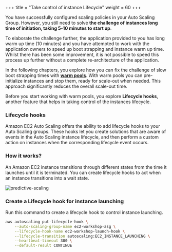 +++
title = "Take control of instance Lifecycle"
weight = 60
+++

You have successfully configured scaling policies in your Auto Scaling Group. However, you still need to solve **the challenge of instances long time of initiation, taking 5-10 minutes to start up**. 

To elaborate the challenge further, the application provided to you has long warm up time (10 minutes) and you have attempted to work with the application owners to speed up boot strapping and instance warm up time. Whilst there has been some improvement, it is not possible to speed this process up further without a complete re-architecture of the application.

In the following chapters, you explore how you can fix the challenge of slow boot strapping times with [**warm pools**](https://docs.aws.amazon.com/autoscaling/ec2/userguide/ec2-auto-scaling-warm-pools.html). With warm pools you can pre-initialize instances and stop them, ready for scale-out when needed. This approach significantly reduces the overall scale-out time.

Before you start working with warm pools, you explore **Lifecycle hooks**, another feature that helps in taking control of the instances lifecycle.

### Lifecycle hooks

Amazon EC2 Auto Scaling offers the ability to add lifecycle hooks to your Auto Scaling groups. These hooks let you create solutions that are aware of events in the Auto Scaling instance lifecycle, and then perform a custom action on instances when the corresponding lifecycle event occurs.

### How it works?

An Amazon EC2 instance transitions through different states from the time it launches until it is terminated. You can create lifecycle hooks to act when an instance transitions into a wait state.

![predictive-scaling](/images/efficient-and-resilient-ec2-auto-scaling/lifecycle-hooks.png)

### Create a Lifecycle hook for instance launching

Run this command to create a lifecycle hook to control instance launching.

```bash
aws autoscaling put-lifecycle-hook \
    --auto-scaling-group-name ec2-workshop-asg \
    --lifecycle-hook-name ec2-workshop-launch-hook \
    --lifecycle-transition autoscaling:EC2_INSTANCE_LAUNCHING \
    --heartbeat-timeout 300 \
    --default-result CONTINUE
```
